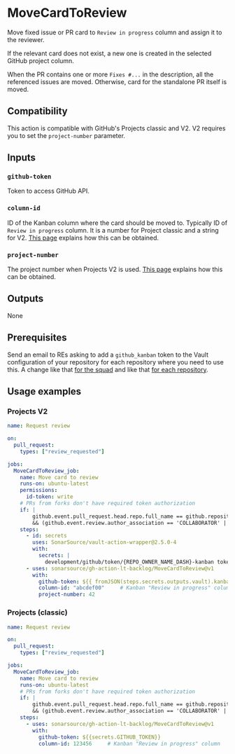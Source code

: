 # MoveCardToReview

Move fixed issue or PR card to `Review in progress` column and assign it to the reviewer.

If the relevant card does not exist, a new one is created in the selected GitHub project column.

When the PR contains one or more `Fixes #...` in the description, all the referenced issues are moved. Otherwise, card for the standalone PR itself is moved.

## Compatibility

This action is compatible with GitHub's Projects classic and V2. V2 requires you to set the `project-number` parameter.

## Inputs

### `github-token`

Token to access GitHub API.

### `column-id`

ID of the Kanban column where the card should be moved to. Typically ID of `Review in progress` column. It is a number for Project classic and a string for V2. [This page](../docs/github.md) explains how this can be obtained.

### `project-number`

The project number when Projects V2 is used. [This page](../docs/github.md) explains how this can be obtained.

## Outputs

None

## Prerequisites

Send an email to REs asking to add a `github_kanban` token to the Vault configuration of your repository for each repository where you need to use this.
A change like that [for the squad](https://github.com/SonarSource/re-terraform-aws-vault/blob/edba176cf3d89dd3a7e9ffed5807a8082076fbfe/orders/squad-jsts.yaml#L21-L29) and like that [for each repository](https://github.com/SonarSource/re-terraform-aws-vault/blob/edba176cf3d89dd3a7e9ffed5807a8082076fbfe/orders/squad-jsts.yaml#L77-L78).

## Usage examples

### Projects V2

```yaml
name: Request review

on:
  pull_request:
    types: ["review_requested"]

jobs:
  MoveCardToReview_job:
    name: Move card to review
    runs-on: ubuntu-latest
    permissions:
      id-token: write
    # PRs from forks don't have required token authorization
    if: |
        github.event.pull_request.head.repo.full_name == github.repository
        && (github.event.review.author_association == 'COLLABORATOR' || github.event.review.author_association == 'MEMBER')
    steps:
      - id: secrets
        uses: SonarSource/vault-action-wrapper@2.5.0-4
        with:
          secrets: |
            development/github/token/{REPO_OWNER_NAME_DASH}-kanban token | kanban_token;
      - uses: sonarsource/gh-action-lt-backlog/MoveCardToReview@v1
        with:
          github-token: ${{ fromJSON(steps.secrets.outputs.vault).kanban_token }}
          column-id: "abcdef00"     # Kanban "Review in progress" column
          project-number: 42
```

### Projects (classic)

```yaml
name: Request review

on:
  pull_request:
    types: ["review_requested"]

jobs:
  MoveCardToReview_job:
    name: Move card to review
    runs-on: ubuntu-latest
    # PRs from forks don't have required token authorization
    if: |
        github.event.pull_request.head.repo.full_name == github.repository
        && (github.event.review.author_association == 'COLLABORATOR' || github.event.review.author_association == 'MEMBER')
    steps:
      - uses: sonarsource/gh-action-lt-backlog/MoveCardToReview@v1
        with:
          github-token: ${{secrets.GITHUB_TOKEN}}
          column-id: 123456     # Kanban "Review in progress" column
```
